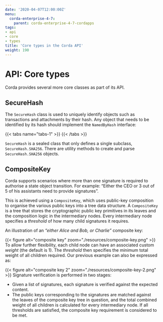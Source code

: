 ```yaml
---
date: '2020-04-07T12:00:00Z'
menu:
  corda-enterprise-4-7:
    parent: corda-enterprise-4-7-cordapps
tags:
- api
- core
- types
title: 'Core types in the Corda API'
weight: 190
---
```


# API: Core types

Corda provides several more core classes as part of its API.


## SecureHash

The `SecureHash` class is used to uniquely identify objects such as transactions and attachments by their hash.
Any object that needs to be identified by its hash should implement the `NamedByHash` interface:

{{< tabs name="tabs-1" >}}
{{< /tabs >}}

`SecureHash` is a sealed class that only defines a single subclass, `SecureHash.SHA256`. There are utility methods
to create and parse `SecureHash.SHA256` objects.



## CompositeKey

Corda supports scenarios where more than one signature is required to authorise a state object transition. For example:
“Either the CEO or 3 out of 5 of his assistants need to provide signatures”.

This is achieved using a `CompositeKey`, which uses public-key composition to organise the various public keys into a
tree data structure. A `CompositeKey` is a tree that stores the cryptographic public key primitives in its leaves and
the composition logic in the intermediary nodes. Every intermediary node specifies a *threshold* of how many child
signatures it requires.

An illustration of an *“either Alice and Bob, or Charlie”* composite key:

{{< figure alt="composite key" zoom="./resources/composite-key.png" >}}
To allow further flexibility, each child node can have an associated custom *weight* (the default is 1). The *threshold*
then specifies the minimum total weight of all children required. Our previous example can also be expressed as:

{{< figure alt="composite key 2" zoom="./resources/composite-key-2.png" >}}
Signature verification is performed in two stages:



* Given a list of signatures, each signature is verified against the expected content.
* The public keys corresponding to the signatures are matched against the leaves of the composite key tree in question,
and the total combined weight of all children is calculated for every intermediary node. If all thresholds are satisfied,
the composite key requirement is considered to be met.
